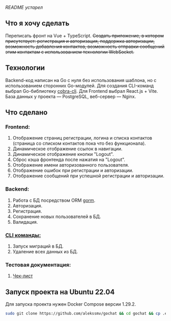 <i>README устарел</i>
<h2>Что я хочу сделать</h2>
<p>Переписать фронт на Vue + TypeScript. <del>Создать приложение, в котором присутствует: регистрация и авторизация, поддержка авторизации, возможность добавления контактов, возможность отправки сообщений этим контактам с использованием технологии WebSocket.</del></p>
<h2>Технологии</h2>
<p>Backend-код написан на Go с нуля без использования шаблона, но с использованием сторонних Go-модулей. Для создания CLI-команд выбрал Go-библиотеку <a href="https://github.com/spf13/cobra">cobra-cli</a>. Для Frontend выбрал React.js + Vite. База данных у проекта — PostgreSQL, веб-сервер — Nginx.</p>
<h2>Что сделано</h2>
<h3>Frontend:</h3>
<ol>
  <li>Отображение страниц регистрации, логина и списка контактов (страница со списком контактов пока что без функционала).</li>
  <li>Динамическое отображение ссылок в навигации.</li>
  <li>Динамическое отображение кнопки "Logout".</li>
  <li>Сброс кэша фронтенда после нажатия на "Logout".</li>
  <li>Отображение имени авторизованного пользователя.</li>
  <li>Отображение ошибок при регистрации и авторизации.</li>
  <li>Отображение сообщений при успешной регистрации и авторизации.</li>
</ol>
<h3>Backend:</h3>
<ol>
  <li>Работа с БД посредством ORM <a href="https://github.com/go-gorm/gorm">gorm</a>.</li>
  <li>Авторизация.</li>
  <li>Регистрация.</li>
  <li>Сохранение новых пользователей в БД.</li>
  <li>Валидация.</li>
</ol>
<h3><a href="https://github.com/alekssmv/gochat/tree/main/Cli">CLI команды:</a></h3>
<ol>
  <li>Запуск миграций в БД.</li>
  <li>Удаление всех данных из БД.</li>
</ol>
<h3>Тестовая документация:</h3>
<ol>
  <li><a href="https://docs.google.com/spreadsheets/d/1j8t9UMbRxWT9KtvN-fLcNyhz7qGfPgp8y7wH0q3xWBM/edit?usp=sharing">Чек-лист</a></li>
</ol>
<h2>Запуск проекта на Ubuntu 22.04</h2>
<p>Для запуска проекта нужен Docker Compose версии 1.29.2.</p>

```bash
sudo git clone https://github.com/alekssmv/gochat && cd gochat && cp .env.example .env && sudo docker-compose up --build
